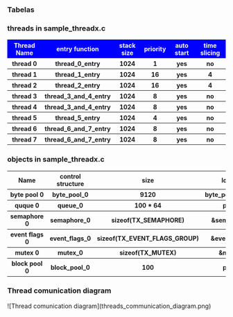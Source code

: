 <h3>
	Tabelas
</h3>

<h3>threads in sample_threadx.c</h3>
<table>
	<tr style = "background-color:#0000FF;color:#FFFFFF">
		<th>Thread Name</th>
		<th>entry function</th>
		<th>stack size</th>
		<th>priority</th>
		<th>auto start</th>
		<th>time slicing</th>
	</tr>
	<tr>
		<th>thread 0</th>
		<th>thread_0_entry</th>
		<th>1024</th>
		<th>1</th>
		<th>yes</th>
		<th>no</th>
	</tr>
	<tr>
		<th>thread 1</th>
		<th>thread_1_entry</th>
		<th>1024</th>
		<th>16</th>
		<th>yes</th>
		<th>4</th>
	</tr>
	<tr>
		<th>thread 2</th>
		<th>thread_2_entry</th>
		<th>1024</th>
		<th>16</th>
		<th>yes</th>
		<th>4</th>
	</tr>
	<tr>
		<th>thread 3</th>
		<th>thread_3_and_4_entry</th>
		<th>1024</th>
		<th>8</th>
		<th>yes</th>
		<th>no</th>
	</tr>
	<tr>
		<th>thread 4</th>
		<th>thread_3_and_4_entry</th>
		<th>1024</th>
		<th>8</th>
		<th>yes</th>
		<th>no</th>
	</tr>
	<tr>
		<th>thread 5</th>
		<th>thread_5_entry</th>
		<th>1024</th>
		<th>4</th>
		<th>yes</th>
		<th>no</th>
	</tr>
	<tr>
		<th>thread 6</th>
		<th>thread_6_and_7_entry</th>
		<th>1024</th>
		<th>8</th>
		<th>yes</th>
		<th>no</th>
	</tr>
	<tr>
		<th>thread 7</th>
		<th>thread_6_and_7_entry</th>
		<th>1024</th>
		<th>8</th>
		<th>yes</th>
		<th>no</th>
	</tr>
</table>

<h3>
    objects in sample_threadx.c
</h3>
<table>
    <tr>
        <th>Name</th>
        <th>control structure</th>
        <th>size</th>
        <th>location</th>
    </tr>
    <tr>
        <th>byte pool 0</th>
        <th>byte_pool_0</th>
        <th>9120</th>
        <th>byte_pool_memory</th>
    </tr>
    <tr>
        <th>quque 0</th>
        <th>queue_0</th>
        <th>100 * 64</th>
        <th>pointer</th>
    </tr>
    <tr>
        <th>semaphore 0</th>
        <th>semaphore_0</th>
        <th>sizeof(TX_SEMAPHORE)</th>
        <th>&semaphore_0</th>
    </tr>
    <tr>
        <th>event flags 0</th>
        <th>event_flags_0</th>
        <th>sizeof(TX_EVENT_FLAGS_GROUP)</th>
        <th>&event_flags_0</th>
    </tr>
    <tr>
        <th>mutex 0</th>
        <th>mutex_0</th>
        <th>sizeof(TX_MUTEX)</th>
        <th>&mutex_0</th>
    </tr>
    <tr>
        <th>block pool 0</th>
        <th>block_pool_0</th>
        <th>100</th>
        <th>pointer</th>
    </tr>
</table>

<h3>Thread comunication diagram</h3>
![Thread comunication diagram](threads_communication_diagram.png)